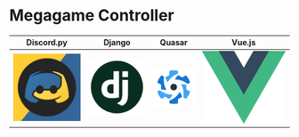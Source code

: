 # Megagame Controller

Discord.py                 |  Django                   |  Quasar                   |  Vue.js                   |
:-------------------------:|:-------------------------:|:-------------------------:|:-------------------------:|
![](images/discord.jpg)    |  ![](images/django.png)   | ![](images/quasar.png)    | ![](images/vue.png)       |
